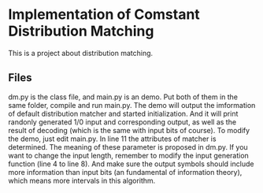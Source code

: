 Implementation of Comstant Distribution Matching
==

This is a project about distribution matching.

Files 
--

dm.py is the class file, and main.py is an demo. Put both of them in the same folder, compile and run main.py. The demo will output the imformation of default distribution matcher and started initialization. And it will print randonly generated 1/0 input and corresponding output, as well as the result of decoding (which is the same with input bits of course).
To modify the demo, just edit main.py. In line 11 the attributes of matcher is determined. The meaning of these parameter is proposed in dm.py. If you want to change the input length, remember to modify the input generation function (line 4 to line 8). And make sure the output symbols should include more information than input bits (an fundamental of information theory), which means more intervals in this algorithm.


